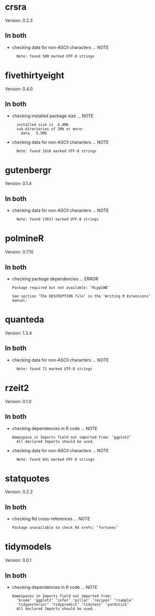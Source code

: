 # crsra

Version: 0.2.3

## In both

*   checking data for non-ASCII characters ... NOTE
    ```
      Note: found 500 marked UTF-8 strings
    ```

# fivethirtyeight

Version: 0.4.0

## In both

*   checking installed package size ... NOTE
    ```
      installed size is  6.4Mb
      sub-directories of 1Mb or more:
        data   5.5Mb
    ```

*   checking data for non-ASCII characters ... NOTE
    ```
      Note: found 1616 marked UTF-8 strings
    ```

# gutenbergr

Version: 0.1.4

## In both

*   checking data for non-ASCII characters ... NOTE
    ```
      Note: found 13617 marked UTF-8 strings
    ```

# polmineR

Version: 0.7.10

## In both

*   checking package dependencies ... ERROR
    ```
    Package required but not available: ‘RcppCWB’
    
    See section ‘The DESCRIPTION file’ in the ‘Writing R Extensions’
    manual.
    ```

# quanteda

Version: 1.3.4

## In both

*   checking data for non-ASCII characters ... NOTE
    ```
      Note: found 71 marked UTF-8 strings
    ```

# rzeit2

Version: 0.1.0

## In both

*   checking dependencies in R code ... NOTE
    ```
    Namespace in Imports field not imported from: ‘ggplot2’
      All declared Imports should be used.
    ```

*   checking data for non-ASCII characters ... NOTE
    ```
      Note: found 841 marked UTF-8 strings
    ```

# statquotes

Version: 0.2.2

## In both

*   checking Rd cross-references ... NOTE
    ```
    Package unavailable to check Rd xrefs: ‘fortunes’
    ```

# tidymodels

Version: 0.0.1

## In both

*   checking dependencies in R code ... NOTE
    ```
    Namespaces in Imports field not imported from:
      ‘broom’ ‘ggplot2’ ‘infer’ ‘pillar’ ‘recipes’ ‘rsample’
      ‘tidyposterior’ ‘tidypredict’ ‘tidytext’ ‘yardstick’
      All declared Imports should be used.
    ```

